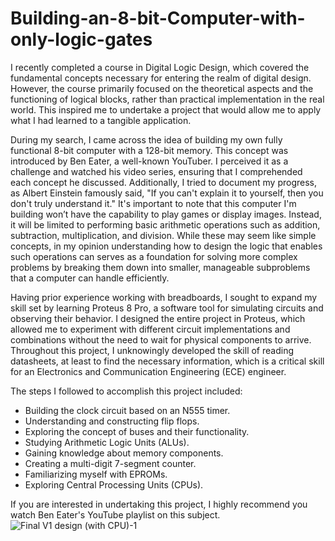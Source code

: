 # Building-an-8-bit-Computer-with-only-logic-gates

I recently completed a course in Digital Logic Design, which covered the fundamental concepts necessary for entering the realm of digital design. However, the course primarily focused on the theoretical aspects and the functioning of logical blocks, rather than practical implementation in the real world. This inspired me to undertake a project that would allow me to apply what I had learned to a tangible application.

During my search, I came across the idea of building my own fully functional 8-bit computer with a 128-bit memory. This concept was introduced by Ben Eater, a well-known YouTuber. I perceived it as a challenge and watched his video series, ensuring that I comprehended each concept he discussed. Additionally, I tried to document my progress, as Albert Einstein famously said, "If you can't explain it to yourself, then you don't truly understand it."
It's important to note that this computer I'm building won’t have the capability to play games or display images. Instead, it will be limited to performing basic arithmetic operations such as addition, subtraction, multiplication, and division. While these may seem like simple concepts, in my opinion understanding how to design the logic that enables such operations can serves as a foundation for solving more complex problems by breaking them down into smaller, manageable subproblems that a computer can handle efficiently.

Having prior experience working with breadboards, I sought to expand my skill set by learning Proteus 8 Pro, a software tool for simulating circuits and observing their behavior. I designed the entire project in Proteus, which allowed me to experiment with different circuit implementations and combinations without the need to wait for physical components to arrive. Throughout this project, I unknowingly developed the skill of reading datasheets, at least to find the necessary information, which is a critical skill for an Electronics and Communication Engineering (ECE) engineer.

The steps I followed to accomplish this project included:
* Building the clock circuit based on an N555 timer.
* Understanding and constructing flip flops.
* Exploring the concept of buses and their functionality.
* Studying Arithmetic Logic Units (ALUs).
* Gaining knowledge about memory components.
* Creating a multi-digit 7-segment counter.
* Familiarizing myself with EPROMs.
* Exploring Central Processing Units (CPUs).

If you are interested in undertaking this project, I highly recommend you watch Ben Eater's YouTube playlist on this subject. 
![Final V1 design (with CPU)-1](https://github.com/IbrahimEssamIbrahim/Building-an-8-bit-Computer-with-only-logic-gates/assets/141848382/6f9abe68-7f1b-4492-ab7f-69925607e736)

